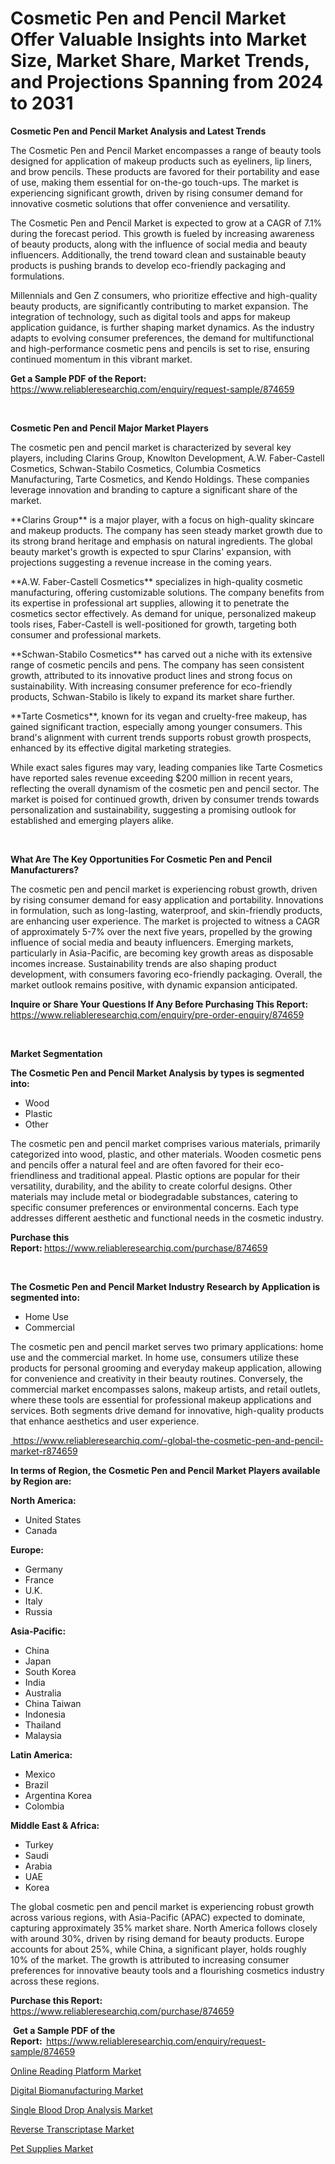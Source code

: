 <p><h1>Cosmetic Pen and Pencil Market Offer Valuable Insights into Market Size, Market Share, Market Trends, and Projections Spanning from 2024 to 2031</h1></p><p><strong>Cosmetic Pen and Pencil Market Analysis and Latest Trends</strong></p>
<p><p>The Cosmetic Pen and Pencil Market encompasses a range of beauty tools designed for application of makeup products such as eyeliners, lip liners, and brow pencils. These products are favored for their portability and ease of use, making them essential for on-the-go touch-ups. The market is experiencing significant growth, driven by rising consumer demand for innovative cosmetic solutions that offer convenience and versatility. </p><p>The Cosmetic Pen and Pencil Market is expected to grow at a CAGR of 7.1% during the forecast period. This growth is fueled by increasing awareness of beauty products, along with the influence of social media and beauty influencers. Additionally, the trend toward clean and sustainable beauty products is pushing brands to develop eco-friendly packaging and formulations. </p><p>Millennials and Gen Z consumers, who prioritize effective and high-quality beauty products, are significantly contributing to market expansion. The integration of technology, such as digital tools and apps for makeup application guidance, is further shaping market dynamics. As the industry adapts to evolving consumer preferences, the demand for multifunctional and high-performance cosmetic pens and pencils is set to rise, ensuring continued momentum in this vibrant market.</p></p>
<p><strong>Get a Sample PDF of the Report:&nbsp;</strong> <a href="https://www.reliableresearchiq.com/enquiry/request-sample/874659">https://www.reliableresearchiq.com/enquiry/request-sample/874659</a></p>
<p>&nbsp;</p>
<p><strong>Cosmetic Pen and Pencil Major Market Players</strong></p>
<p><p>The cosmetic pen and pencil market is characterized by several key players, including Clarins Group, Knowlton Development, A.W. Faber-Castell Cosmetics, Schwan-Stabilo Cosmetics, Columbia Cosmetics Manufacturing, Tarte Cosmetics, and Kendo Holdings. These companies leverage innovation and branding to capture a significant share of the market.</p><p>**Clarins Group** is a major player, with a focus on high-quality skincare and makeup products. The company has seen steady market growth due to its strong brand heritage and emphasis on natural ingredients. The global beauty market's growth is expected to spur Clarins' expansion, with projections suggesting a revenue increase in the coming years.</p><p>**A.W. Faber-Castell Cosmetics** specializes in high-quality cosmetic manufacturing, offering customizable solutions. The company benefits from its expertise in professional art supplies, allowing it to penetrate the cosmetics sector effectively. As demand for unique, personalized makeup tools rises, Faber-Castell is well-positioned for growth, targeting both consumer and professional markets.</p><p>**Schwan-Stabilo Cosmetics** has carved out a niche with its extensive range of cosmetic pencils and pens. The company has seen consistent growth, attributed to its innovative product lines and strong focus on sustainability. With increasing consumer preference for eco-friendly products, Schwan-Stabilo is likely to expand its market share further.</p><p>**Tarte Cosmetics**, known for its vegan and cruelty-free makeup, has gained significant traction, especially among younger consumers. This brand's alignment with current trends supports robust growth prospects, enhanced by its effective digital marketing strategies.</p><p>While exact sales figures may vary, leading companies like Tarte Cosmetics have reported sales revenue exceeding $200 million in recent years, reflecting the overall dynamism of the cosmetic pen and pencil sector. The market is poised for continued growth, driven by consumer trends towards personalization and sustainability, suggesting a promising outlook for established and emerging players alike.</p></p>
<p>&nbsp;</p>
<p><strong>What Are The Key Opportunities For Cosmetic Pen and Pencil Manufacturers?</strong></p>
<p><p>The cosmetic pen and pencil market is experiencing robust growth, driven by rising consumer demand for easy application and portability. Innovations in formulation, such as long-lasting, waterproof, and skin-friendly products, are enhancing user experience. The market is projected to witness a CAGR of approximately 5-7% over the next five years, propelled by the growing influence of social media and beauty influencers. Emerging markets, particularly in Asia-Pacific, are becoming key growth areas as disposable incomes increase. Sustainability trends are also shaping product development, with consumers favoring eco-friendly packaging. Overall, the market outlook remains positive, with dynamic expansion anticipated.</p></p>
<p><strong>Inquire or Share Your Questions If Any Before Purchasing This Report:</strong> <a href="https://www.reliableresearchiq.com/enquiry/pre-order-enquiry/874659">https://www.reliableresearchiq.com/enquiry/pre-order-enquiry/874659</a></p>
<p>&nbsp;</p>
<p><strong>Market Segmentation</strong></p>
<p><strong>The Cosmetic Pen and Pencil Market Analysis by types is segmented into:</strong></p>
<p><ul><li>Wood</li><li>Plastic</li><li>Other</li></ul></p>
<p><p>The cosmetic pen and pencil market comprises various materials, primarily categorized into wood, plastic, and other materials. Wooden cosmetic pens and pencils offer a natural feel and are often favored for their eco-friendliness and traditional appeal. Plastic options are popular for their versatility, durability, and the ability to create colorful designs. Other materials may include metal or biodegradable substances, catering to specific consumer preferences or environmental concerns. Each type addresses different aesthetic and functional needs in the cosmetic industry.</p></p>
<p><strong>Purchase this Report:&nbsp;</strong><a href="https://www.reliableresearchiq.com/purchase/874659">https://www.reliableresearchiq.com/purchase/874659</a></p>
<p>&nbsp;</p>
<p><strong>The Cosmetic Pen and Pencil Market Industry Research by Application is segmented into:</strong></p>
<p><ul><li>Home Use</li><li>Commercial</li></ul></p>
<p><p>The cosmetic pen and pencil market serves two primary applications: home use and the commercial market. In home use, consumers utilize these products for personal grooming and everyday makeup application, allowing for convenience and creativity in their beauty routines. Conversely, the commercial market encompasses salons, makeup artists, and retail outlets, where these tools are essential for professional makeup applications and services. Both segments drive demand for innovative, high-quality products that enhance aesthetics and user experience.</p></p>
<p><a href="https://www.reliableresearchiq.com/-global-the-cosmetic-pen-and-pencil-market-r874659">&nbsp;https://www.reliableresearchiq.com/-global-the-cosmetic-pen-and-pencil-market-r874659</a></p>
<p><strong>In terms of Region, the Cosmetic Pen and Pencil Market Players available by Region are:</strong></p>
<p>
    <p> <strong> North America: </strong>
        <ul>
            <li>United States</li>
            <li>Canada</li>
        </ul>
        </p> 
    <p> <strong> Europe: </strong>
        <ul>
            <li>Germany</li>
            <li>France</li>
            <li>U.K.</li>
            <li>Italy</li>
            <li>Russia</li>
        </ul>
        </p> 
    <p> <strong> Asia-Pacific: </strong>
        <ul>
            <li>China</li>
            <li>Japan</li>
            <li>South Korea</li>
            <li>India</li>
            <li>Australia</li>
            <li>China Taiwan</li>
            <li>Indonesia</li>
            <li>Thailand</li>
            <li>Malaysia</li>
        </ul>
        </p> 
    <p> <strong> Latin America: </strong>
        <ul>
            <li>Mexico</li>
            <li>Brazil</li>
            <li>Argentina Korea</li>
            <li>Colombia</li>
        </ul>
        </p> 
    <p> <strong> Middle East & Africa: </strong>
        <ul>
            <li>Turkey</li>
            <li>Saudi</li>
            <li>Arabia</li>
            <li>UAE</li>
            <li>Korea</li>
        </ul>
    </p>
    </p>
<p><p>The global cosmetic pen and pencil market is experiencing robust growth across various regions, with Asia-Pacific (APAC) expected to dominate, capturing approximately 35% market share. North America follows closely with around 30%, driven by rising demand for beauty products. Europe accounts for about 25%, while China, a significant player, holds roughly 10% of the market. The growth is attributed to increasing consumer preferences for innovative beauty tools and a flourishing cosmetics industry across these regions.</p></p>
<p><strong>Purchase this Report: </strong><a href="https://www.reliableresearchiq.com/purchase/874659">https://www.reliableresearchiq.com/purchase/874659</a></p>
<p>&nbsp;<strong>Get a Sample PDF of the Report:&nbsp;&nbsp;</strong><a href="https://www.reliableresearchiq.com/enquiry/request-sample/874659">https://www.reliableresearchiq.com/enquiry/request-sample/874659</a></p>
<p><strong></strong></p>
<p><p><a href="https://www.linkedin.com/pulse/online-reading-platform-market-global-regional-analysis-focus-kkptf?trackingId=Pjs0whG8TzuPxNJb1BiUQg%3D%3D">Online Reading Platform Market</a></p><p><a href="https://www.linkedin.com/pulse/insights-digital-biomanufacturing-market-size-which-7zehf?trackingId=0YVQhypjRa6ldAubnYP9kA%3D%3D">Digital Biomanufacturing Market</a></p><p><a href="https://www.linkedin.com/pulse/global-single-blood-drop-analysis-market-exploring-h74of?trackingId=erh%2BZFpcSnWUDIlKH5M5MQ%3D%3D">Single Blood Drop Analysis Market</a></p><p><a href="https://www.linkedin.com/pulse/insights-reverse-transcriptase-market-players-size-geographical-kebff?trackingId=XhcS7W3yQDeIBjQlUZBndQ%3D%3D">Reverse Transcriptase Market</a></p><p><a href="https://www.linkedin.com/pulse/navigating-pet-supplies-market-expert-analysis-forecast-agcpf?trackingId=2%2Bgt8bgaRnCIhtdISZIixw%3D%3D">Pet Supplies Market</a></p></p>